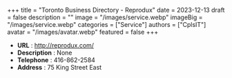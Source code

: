 +++
title = "Toronto Business Directory - Reprodux"
date = 2023-12-13
draft = false
description = ""
image = "/images/service.webp"
imageBig = "/images/service.webp"
categories = ["Service"]
authors = ["CplsIT"]
avatar = "/images/avatar.webp"
featured = false
+++


* **URL** :  http://reprodux.com/
* **Description** : None
* **Telephone** : 416-862-2584
* **Address** : 75 King Street East